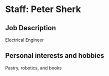 ---
---
# Staff: Peter Sherk

## Job Description

Electrical Engineer

## Personal interests and hobbies

Pastry, robotics, and books
